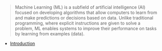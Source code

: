 > Machine Learning (ML) is a subfield of artificial intelligence (AI) focused on developing algorithms that allow computers to learn from and make predictions or decisions based on data. Unlike traditional programming, where explicit instructions are given to solve a problem, ML enables systems to improve their performance on tasks by learning from examples (data).

- [Introduction](https://github.com/aw-junaid/Computer-Science/blob/main/Artificial%20Intelligence/Machine%20Learning/course/Introduction.md)

